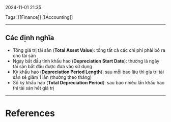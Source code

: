 2024-11-01 21:35

Tags: [[Finance]] [[Accounting]]

---

## Các định nghĩa
- Tổng giá trị tài sản (**Total Asset Value**): tổng tất cả các chi phí phải bỏ ra cho tài sản
- Ngày bắt đầu tính khấu hao (**Depreciation Start Date**): thường là ngày tài sản bắt đầu được đưa vào sử dụng
- Kỳ khấu hao (**Depreciation Period Length**): sau mỗi bao lâu thì gía trị tài sản sẽ giảm 1 lần (thường theo tháng)
- Số kỳ khấu hao (**Total Depreciation Period**): sau bao nhiêu lần khấu hao thì tài sản hết giá trị

---
# References